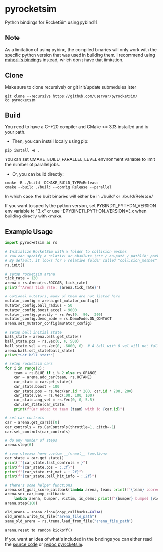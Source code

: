 # pyrocketsim
Python bindings for RocketSim using pybind11.

## Note
As a limitation of using pybind, the compiled binaries will only work with the specific python version that was used in building them.
I recommend using [mtheall's bindings](https://github.com/mtheall/rocketsim/tree/python-dev) instead, which don't have that limitation.

## Clone
Make sure to clone recursively or git init/update submodules later
```
git clone --recursive https://github.com/uservar/pyrocketsim/
cd pyrocketsim
```

## Build
You need to have a C++20 compiler and CMake >= 3.13 installed and in your path.

- Then, you can install locally using pip:
```
pip install -e .
```
You can set CMAKE_BUILD_PARALLEL_LEVEL environment variable to limit the number of parallel jobs.

- Or, you can build directly:
```
cmake -B ./build -DCMAKE_BUILD_TYPE=Release
cmake --build ./build --config Release --parallel
```
In which case, the built binaries will either be in ./build/ or ./build/Release/

If you want to specify the python version, set PYBIND11_PYTHON_VERSION env variable to "3.x" or use -DPYBIND11_PYTHON_VERSION=3.x when building directly with cmake.

## Example Usage

```py
import pyrocketsim as rs

# Initialize RocketSim with a folder to collision meshes
# You can specify a relative or absolute (str / os.path / pathlib) path
# By default, it looks for a relative folder called "collision_meshes"
rs.init()

# setup rocketsim arena
tick_rate = 120
arena = rs.Arena(rs.SOCCAR, tick_rate)
print(f"Arena tick rate: {arena.tick_rate}")

# optional mutators, many of them are not listed here
mutator_config = arena.get_mutator_config()
mutator_config.ball_radius = 50
mutator_config.boost_accel = 9000
mutator_config.gravity = rs.Vec(0, -80, -200)
mutator_config.demo_mode = rs.DemoMode.ON_CONTACT
arena.set_mutator_config(mutator_config)

# setup ball initial state
ball_state = arena.ball.get_state()
ball_state.pos = rs.Vec(0, 0, 500)
ball_state.vel = rs.Vec(0, -6000, 0)  # A ball with 0 vel will not fall
arena.ball.set_state(ball_state)
print("Set ball state")

# setup rocketsim cars
for i in range(2):
    team = rs.BLUE if i % 2 else rs.ORANGE
    car = arena.add_car(team, rs.OCTANE)
    car_state = car.get_state()
    car_state.boost = 100
    car_state.pos = rs.Vec(car.id * 200, car.id * 200, 200)
    car_state.vel = rs.Vec(100, 100, 100)
    car_state.ang_vel = rs.Vec(0, 0, 5.5)
    car.set_state(car_state)
    print(f"Car added to team {team} with id {car.id}")

# set car controls
car = arena.get_cars()[0]
car_controls = rs.CarControls(throttle=1, pitch=-1)
car.set_controls(car_controls)

# do any number of steps
arena.step(6)

# some classes have custom __format__ functions
car_state = car.get_state()
print(f"{car_state.last_controls = }")
print(f"{car_state.pos = :.2f}")
print(f"{car_state.rot_mat = :.2f}")
print(f"{car_state.ball_hit_info = :.2f}")

# there's some helper functions
arena.set_goal_score_callback(lambda arena, team: print(f"{team} scored!"))
arena.set_car_bump_callback(
    lambda arena, bumper, victim, is_demo: print(f"{bumper} bumped {victim}!"))
arena.step(100)

old_arena = arena.clone(copy_callbacks=False)
old_arena.write_to_file("arena_file_path")
same_old_arena = rs.Arena.load_from_file("arena_file_path")

arena.reset_to_random_kickoff()
```

If you want an idea of what's included in the bindings you can either read the [source code](src) or [pydoc pyrocketsim](https://gist.github.com/uservar/95bdfef383f691181883ddb2615be443).
